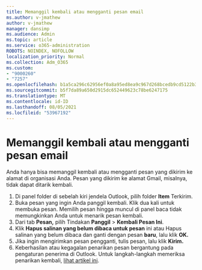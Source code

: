 ```yaml
---
title: Memanggil kembali atau mengganti pesan email
ms.author: v-jmathew
author: v-jmathew
manager: dansimp
ms.audience: Admin
ms.topic: article
ms.service: o365-administration
ROBOTS: NOINDEX, NOFOLLOW
localization_priority: Normal
ms.collection: Adm_O365
ms.custom:
- "9000260"
- "7257"
ms.openlocfilehash: b1a5ca296c62956ef0a8a95ed8ea9c967d268bcedb9cd5122b39a9678ba1f152
ms.sourcegitcommit: b5f7da89a650d2915dc652449623c78be6247175
ms.translationtype: MT
ms.contentlocale: id-ID
ms.lasthandoff: 08/05/2021
ms.locfileid: "53967192"
---
```

# <a name="recall-or-replace-email-message"></a>Memanggil kembali atau mengganti pesan email

Anda hanya bisa memanggil kembali atau mengganti pesan yang dikirim ke alamat di organisasi Anda. Pesan yang dikirim ke alamat Gmail, misalnya, tidak dapat ditarik kembali.

1. Di panel folder di sebelah kiri jendela Outlook, pilih folder **Item** Terkirim.
2. Buka pesan yang ingin Anda panggil kembali. Klik dua kali untuk membuka pesan. Memilih pesan hingga muncul di panel baca tidak memungkinkan Anda untuk menarik pesan kembali.
3. Dari tab **Pesan,** pilih Tindakan **Panggil**  >  **Kembali Pesan Ini**.
4. Klik **Hapus salinan yang belum dibaca untuk pesan** ini atau Hapus salinan yang belum dibaca dan ganti dengan pesan **baru**, lalu klik **OK.**
5. Jika ingin mengirimkan pesan pengganti, tulis pesan, lalu klik **Kirim.**
6. Keberhasilan atau kegagalan penarikan pesan bergantung pada pengaturan penerima di Outlook. Untuk langkah-langkah memeriksa penarikan kembali, [lihat artikel ini](https://support.office.com/article/recall-or-replace-an-email-message-that-you-sent-35027f88-d655-4554-b4f8-6c0729a723a0#tocheck).
